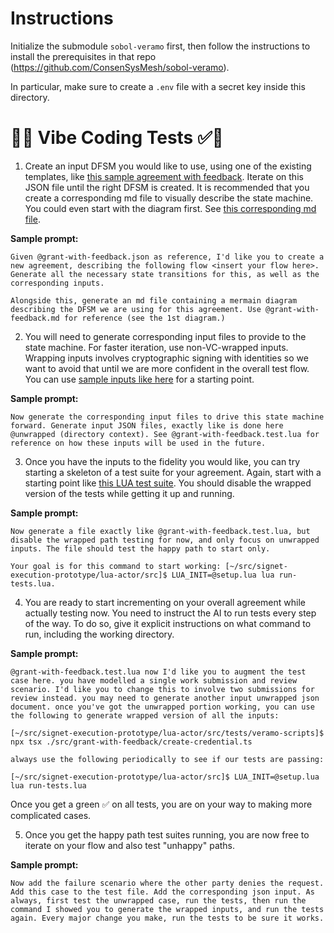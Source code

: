 # Instructions

Initialize the submodule `sobol-veramo` first, then follow the instructions to install the prerequisites in that repo (https://github.com/ConsenSysMesh/sobol-veramo).

In particular, make sure to create a `.env` file with a secret key inside this directory.

# 🤖✅ Vibe Coding Tests ✅🤖

1. Create an input DFSM you would like to use, using one of the existing templates, like [this sample agreement with feedback](./grant-with-feedback/unwrapped/grant-with-feedback.json). Iterate on this JSON file until the right DFSM is created. It is recommended that you create a corresponding md file to visually describe the state machine. You could even start with the diagram first. See [this corresponding md file](./grant-with-feedback/grant-with-feedback.md).

**Sample prompt:**

```
Given @grant-with-feedback.json as reference, I'd like you to create a new agreement, describing the following flow <insert your flow here>. Generate all the necessary state transitions for this, as well as the corresponding inputs.

Alongside this, generate an md file containing a mermain diagram describing the DFSM we are using for this agreement. Use @grant-with-feedback.md for reference (see the 1st diagram.)
```

2. You will need to generate corresponding input files to provide to the state machine. For faster iteration, use non-VC-wrapped inputs. Wrapping inputs involves cryptographic signing with identities so we want to avoid that until we are more confident in the overall test flow. You can use [sample inputs like here](./grant-with-feedback/unwrapped) for a starting point.

**Sample prompt:**

```
Now generate the corresponding input files to drive this state machine forward. Generate input JSON files, exactly like is done here @unwrapped (directory context). See @grant-with-feedback.test.lua for reference on how these inputs will be used in the future.
```

3. Once you have the inputs to the fidelity you would like, you can try starting a skeleton of a test suite for your agreement. Again, start with a starting point like [this LUA test suite](./grant-with-feedback/grant-with-feedback.test.lua). You should disable the wrapped version of the tests while getting it up and running.

**Sample prompt:**

```
Now generate a file exactly like @grant-with-feedback.test.lua, but disable the wrapped path testing for now, and only focus on unwrapped inputs. The file should test the happy path to start only.

Your goal is for this command to start working: [~/src/signet-execution-prototype/lua-actor/src]$ LUA_INIT=@setup.lua lua run-tests.lua.
```

4. You are ready to start incrementing on your overall agreement while actually testing now. You need to instruct the AI to run tests every step of the way. To do so, give it explicit instructions on what command to run, including the working directory.

**Sample prompt:**

```
@grant-with-feedback.test.lua now I'd like you to augment the test case here. you have modelled a single work submission and review scenario. I'd like you to change this to involve two submissions for review instead. you may need to generate another input unwrapped json document. once you've got the unwrapped portion working, you can use the following to generate wrapped version of all the inputs:

[~/src/signet-execution-prototype/lua-actor/src/tests/veramo-scripts]$ npx tsx ./src/grant-with-feedback/create-credential.ts

always use the following periodically to see if our tests are passing:

[~/src/signet-execution-prototype/lua-actor/src]$ LUA_INIT=@setup.lua lua run-tests.lua
```

Once you get a green ✅ on all tests, you are on your way to making more complicated cases.

5. Once you get the happy path test suites running, you are now free to iterate on your flow and also test "unhappy" paths.

**Sample prompt:**

```
Now add the failure scenario where the other party denies the request. Add this case to the test file. Add the corresponding json input. As always, first test the unwrapped case, run the tests, then run the command I showed you to generate the wrapped inputs, and run the tests again. Every major change you make, run the tests to be sure it works.
```
